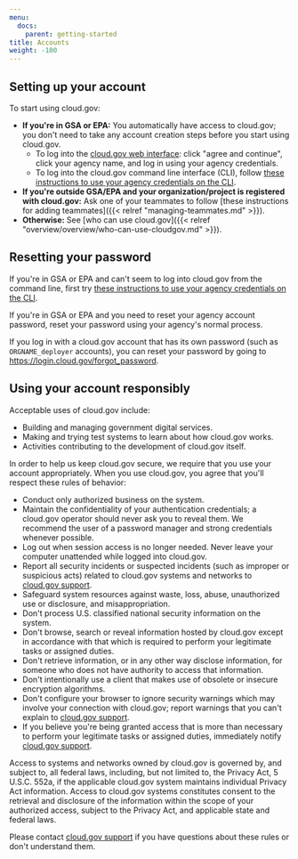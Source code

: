```yaml
---
menu:
  docs:
    parent: getting-started
title: Accounts
weight: -100
---
```


## Setting up your account

To start using cloud.gov:

* **If you're in GSA or EPA:** You automatically have access to cloud.gov; you don't need to take any account creation steps before you start using cloud.gov.
    * To log into the [cloud.gov web interface](https://login.cloud.gov/): click "agree and continue", click your agency name, and log in using your agency credentials.
    * To log into the cloud.gov command line interface (CLI), follow [these instructions to use your agency credentials on the CLI](https://docs.cloud.gov/getting-started/setup/).
* **If you're outside GSA/EPA and your organization/project is registered with cloud.gov:** Ask one of your teammates to follow [these instructions for adding teammates]({{< relref "managing-teammates.md" >}}).
* **Otherwise:** See [who can use cloud.gov]({{< relref "overview/overview/who-can-use-cloudgov.md" >}}).

## Resetting your password

If you're in GSA or EPA and can't seem to log into cloud.gov from the command line, first try [these instructions to use your agency credentials on the CLI](https://docs.cloud.gov/getting-started/setup/).

If you're in GSA or EPA and you need to reset your agency account password, reset your password using your agency's normal process.

If you log in with a cloud.gov account that has its own password (such as `ORGNAME_deployer` accounts), you can reset your password by going to https://login.cloud.gov/forgot_password.

## Using your account responsibly

Acceptable uses of cloud.gov include:

* Building and managing government digital services.
* Making and trying test systems to learn about how cloud.gov works.
* Activities contributing to the development of cloud.gov itself.

In order to help us keep cloud.gov secure, we require that you use your account appropriately. When you use cloud.gov, you agree that you'll respect these rules of behavior:

- Conduct only authorized business on the system.
- Maintain the confidentiality of your authentication credentials; a cloud.gov operator should never ask you to reveal them. We recommend the user of a password manager and strong credentials whenever possible.
- Log out when session access is no longer needed. Never leave your computer unattended while logged into cloud.gov.
- Report all security incidents or suspected incidents (such as improper or suspicious acts) related to cloud.gov systems and networks to [cloud.gov support](/help/).
- Safeguard system resources against waste, loss, abuse, unauthorized use or disclosure, and misappropriation.
- Don't process U.S. classified national security information on the system.
- Don't browse, search or reveal information hosted by cloud.gov except in accordance with that which is required to perform your legitimate tasks or assigned duties.
- Don't retrieve information, or in any other way disclose information, for someone who does not have authority to access that information.
- Don't intentionally use a client that makes use of obsolete or insecure encryption algorithms.
- Don't configure your browser to ignore security warnings which may involve your connection with cloud.gov; report warnings that you can't explain to [cloud.gov support](/help/).
- If you believe you're being granted access that is more than necessary to perform your legitimate tasks or assigned duties, immediately notify [cloud.gov support](/help/).

Access to systems and networks owned by cloud.gov is governed by, and subject to, all federal laws, including, but not limited to, the Privacy Act, 5 U.S.C. 552a, if the applicable cloud.gov system maintains individual Privacy Act information. Access to cloud.gov systems constitutes consent to the retrieval and disclosure of the information within the scope of your authorized access, subject to the Privacy Act, and applicable state and federal laws.

Please contact [cloud.gov support](/help/) if you have questions about these rules or don't understand them.
